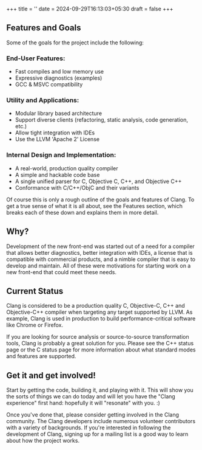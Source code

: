 +++
title = ''
date = 2024-09-29T16:13:03+05:30
draft = false
+++

## Features and Goals

Some of the goals for the project include the following:

### End-User Features:

- Fast compiles and low memory use
- Expressive diagnostics (examples)
- GCC & MSVC compatibility

### Utility and Applications:

- Modular library based architecture
- Support diverse clients (refactoring, static analysis, code generation, etc.)
- Allow tight integration with IDEs
- Use the LLVM 'Apache 2' License

### Internal Design and Implementation:

- A real-world, production quality compiler
- A simple and hackable code base
- A single unified parser for C, Objective C, C++, and Objective C++
- Conformance with C/C++/ObjC and their variants

Of course this is only a rough outline of the goals and features of Clang. To get a true sense of what it is all about, see the Features section, which breaks each of these down and explains them in more detail.

## Why?
Development of the new front-end was started out of a need for a compiler that allows better diagnostics, better integration with IDEs, a license that is compatible with commercial products, and a nimble compiler that is easy to develop and maintain. All of these were motivations for starting work on a new front-end that could meet these needs.

## Current Status

Clang is considered to be a production quality C, Objective-C, C++ and Objective-C++ compiler when targeting any target supported by LLVM. As example, Clang is used in production to build performance-critical software like Chrome or Firefox.

If you are looking for source analysis or source-to-source transformation tools, Clang is probably a great solution for you. Please see the C++ status page or the C status page for more information about what standard modes and features are supported.

## Get it and get involved!

Start by getting the code, building it, and playing with it. This will show you the sorts of things we can do today and will let you have the "Clang experience" first hand: hopefully it will "resonate" with you. :)

Once you've done that, please consider getting involved in the Clang community. The Clang developers include numerous volunteer contributors with a variety of backgrounds. If you're interested in following the development of Clang, signing up for a mailing list is a good way to learn about how the project works.